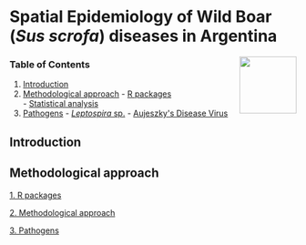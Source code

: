 # Spatial Epidemiology of Wild Boar (*Sus scrofa*) diseases in Argentina

<img src="https://user-images.githubusercontent.com/20196847/82152923-d78ba600-983a-11ea-9bfc-2a9115a029f5.jpg" height="100" width="100" img align="right">

### Table of Contents
1.   [Introduction](#introduction)
2.   [Methodological approach](#methodological-approach)
    -   [R packages](#r-packages)             
    -   [Statistical analysis](#statistical-analysis)    
3.   [Pathogens](#pathogens) 
    -   [*Leptospira* sp.](#Leptospira-sp.)
    -   [Aujeszky's Disease Virus](#Aujeszky's-Disease-Virus)


Introduction
------------



    


Methodological approach
----------

[1. R packages](./R_packages/rpackages.Rmd)

[2. Methodological approach](./Methods/Methods.Rmd)

[3. Pathogens](./Variables/README.md)

